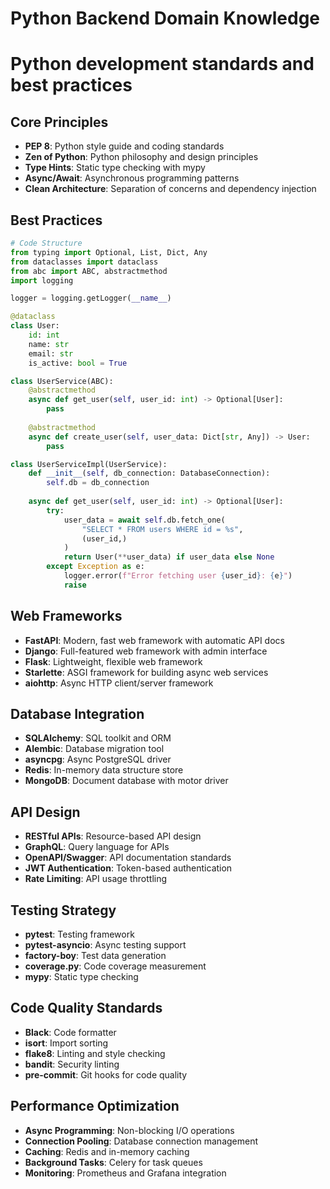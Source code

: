 # Python Backend Domain Knowledge
# Python development standards and best practices

## Core Principles
- **PEP 8**: Python style guide and coding standards
- **Zen of Python**: Python philosophy and design principles
- **Type Hints**: Static type checking with mypy
- **Async/Await**: Asynchronous programming patterns
- **Clean Architecture**: Separation of concerns and dependency injection

## Best Practices
```python
# Code Structure
from typing import Optional, List, Dict, Any
from dataclasses import dataclass
from abc import ABC, abstractmethod
import logging

logger = logging.getLogger(__name__)

@dataclass
class User:
    id: int
    name: str
    email: str
    is_active: bool = True

class UserService(ABC):
    @abstractmethod
    async def get_user(self, user_id: int) -> Optional[User]:
        pass
    
    @abstractmethod
    async def create_user(self, user_data: Dict[str, Any]) -> User:
        pass

class UserServiceImpl(UserService):
    def __init__(self, db_connection: DatabaseConnection):
        self.db = db_connection
    
    async def get_user(self, user_id: int) -> Optional[User]:
        try:
            user_data = await self.db.fetch_one(
                "SELECT * FROM users WHERE id = %s", 
                (user_id,)
            )
            return User(**user_data) if user_data else None
        except Exception as e:
            logger.error(f"Error fetching user {user_id}: {e}")
            raise
```

## Web Frameworks
- **FastAPI**: Modern, fast web framework with automatic API docs
- **Django**: Full-featured web framework with admin interface
- **Flask**: Lightweight, flexible web framework
- **Starlette**: ASGI framework for building async web services
- **aiohttp**: Async HTTP client/server framework

## Database Integration
- **SQLAlchemy**: SQL toolkit and ORM
- **Alembic**: Database migration tool
- **asyncpg**: Async PostgreSQL driver
- **Redis**: In-memory data structure store
- **MongoDB**: Document database with motor driver

## API Design
- **RESTful APIs**: Resource-based API design
- **GraphQL**: Query language for APIs
- **OpenAPI/Swagger**: API documentation standards
- **JWT Authentication**: Token-based authentication
- **Rate Limiting**: API usage throttling

## Testing Strategy
- **pytest**: Testing framework
- **pytest-asyncio**: Async testing support
- **factory-boy**: Test data generation
- **coverage.py**: Code coverage measurement
- **mypy**: Static type checking

## Code Quality Standards
- **Black**: Code formatter
- **isort**: Import sorting
- **flake8**: Linting and style checking
- **bandit**: Security linting
- **pre-commit**: Git hooks for code quality

## Performance Optimization
- **Async Programming**: Non-blocking I/O operations
- **Connection Pooling**: Database connection management
- **Caching**: Redis and in-memory caching
- **Background Tasks**: Celery for task queues
- **Monitoring**: Prometheus and Grafana integration
